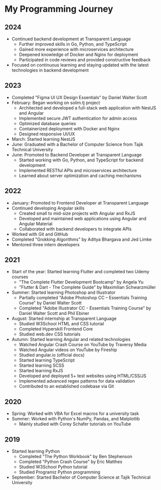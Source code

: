 # My Programming Journey

## 2024

- Continued backend development at Transparent Language
    - Further improved skills in Go, Python, and TypeScript
    - Gained more experience with microservices architecture
    - Deepened knowledge of Docker and Nginx for deployment
    - Participated in code reviews and provided constructive feedback
- Focused on continuous learning and staying updated with the latest technologies in backend development

## 2023

- Completed "Figma UI UX Design Essentials" by Daniel Walter Scott
- February: Began working on solim.tj project
    - Architected and developed a full-stack web application with NestJS and Angular
    - Implemented secure JWT authentication for admin access
    - Optimized database queries
    - Containerized deployment with Docker and Nginx
    - Designed responsive UI/UX
- March: Started learning NestJS
- June: Graduated with a Bachelor of Computer Science from Tajik Technical University
- June: Promoted to Backend Developer at Transparent Language
    - Started working with Go, Python, and TypeScript for backend development
    - Implemented RESTful APIs and microservices architecture
    - Learned about server optimization and caching mechanisms

## 2022

- January: Promoted to Frontend Developer at Transparent Language
- Continued developing Angular skills
    - Created small to mid-size projects with Angular and RxJS
    - Developed and maintained web applications using Angular and Angular Material
    - Collaborated with backend developers to integrate APIs
- Worked with Git and GitHub
- Completed "Grokking Algorithms" by Aditya Bhargava and Jed Limke
- Mentored three intern developers

## 2021

- Start of the year: Started learning Flutter and completed two Udemy courses
    - "The Complete Flutter Development Bootcamp" by Angela Yu
    - "Flutter & Dart - The Complete Guide" by Maximilian Schwarzmüller
- Summer: Started learning Photoshop and Illustrator
    - Partially completed "Adobe Photoshop CC – Essentials Training Course" by Daniel Walter Scott
    - Completed "Adobe Illustrator CC - Essentials Training Course" by Daniel Walter Scott and Phil Ebiner
- August: Started internship at Transparent Language
    - Studied W3School HTML and CSS tutorial
    - Completed Hyperskill Frontend Core
    - Studied web.dev CSS tutorials
- Autumn: Started learning Angular and related technologies
    - Watched Angular Crash Course on YouTube by Traversy Media
    - Watched Angular videos on YouTube by Fireship
    - Studied angular.io (official docs)
    - Started learning TypeScript
    - Started learning SCSS
    - Started learning RxJS
    - Developed and deployed 5+ test websites using HTML/CSS/JS
    - Implemented advanced regex patterns for data validation
    - Contributed to an established codebase via Git

## 2020

- Spring: Worked with VBA for Excel macros for a university task
- Summer: Worked with Python's NumPy, Pandas, and Matplotlib
    - Mainly studied with Corey Schafer tutorials on YouTube

## 2019

- Started learning Python
    - Completed "The Python Workbook" by Ben Stephenson
    - Completed "Python Crash Course" by Eric Matthes
    - Studied W3School Python tutorial
    - Studied Programiz Python programming
- September: Started Bachelor of Computer Science at Tajik Technical University
